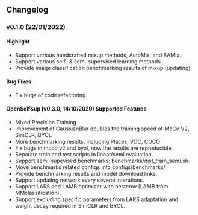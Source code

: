 ## Changelog

### v0.1.0 (22/01/2022)

#### Highlight
* Support various handcrafted mixup methods, AutoMix, and SAMix.
* Support various self- & semi-supervised learning methods.
* Provide image classification benchmarking results of mixup (updating). 

#### Bug Fixes
* Fix bugs of code refactoring.

#### OpenSelfSup (v0.3.0, 14/10/2020) Supported Features

* Mixed Precision Training
* Improvement of GaussianBlur doubles the training speed of MoCo V2, SimCLR, BYOL
* More benchmarking results, including Places, VOC, COCO
* Fix bugs in moco v2 and byol, now the results are reproducible.
* Separate train and test scripts in linear/semi evaluation.
* Support semi-supevised benchmarks: benchmarks/dist_train_semi.sh.
* Move benchmarks related configs into configs/benchmarks/.
* Provide benchmarking results and model download links.
* Support updating network every several interations.
* Support LARS and LAMB optimizer with nesterov (LAMB from MMclassification).
* Support excluding specific parameters from LARS adaptation and weight decay required in SimCLR and BYOL.
